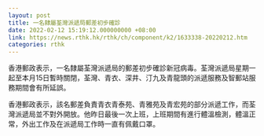 ```yaml
---
layout: post
title: 一名隸屬荃灣派遞局郵差初步確診
date: 2022-02-12 15:19:12.000000000 +08:00
link: https://news.rthk.hk/rthk/ch/component/k2/1633338-20220212.htm
categories: rthk
---
```


香港郵政表示，一名隸屬荃灣派遞局的郵差初步確診新冠病毒。荃灣派遞局星期一起至本月15日暫時關閉，荃灣、青衣、深井、汀九及青龍頭的派遞服務及智郵站服務期間會有所延誤。

香港郵政表示，該名郵差負責青衣青泰苑、青雅苑及青宏苑的部分派遞工作，而荃灣派遞局並不對外開放。他昨日最後一次上班，上班期間有進行體溫檢測，體溫正常，外出工作及在派遞局工作時一直有佩戴口罩。
